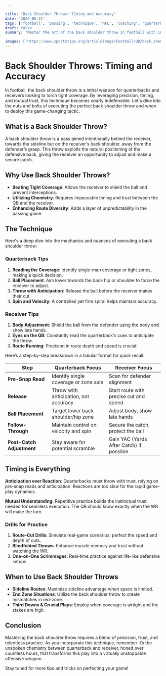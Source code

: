 ```yaml
---

title: "Back Shoulder Throws: Timing and Accuracy"
date: "2024-05-21"
tags: ['football', 'passing', 'technique', 'NFL', 'coaching', 'quarterback', 'wide receiver', 'training', 'tips']
draft: false
summary: "Master the art of the back shoulder throw in football with insights on perfecting timing and accuracy, key techniques, and using this weapon to beat tight coverage."

images: ['https://www.sportstips.org/articleimage/Football/QB/back_shoulder_throws_timing_and_accuracy.webp']
---
```


# Back Shoulder Throws: Timing and Accuracy

In football, the back shoulder throw is a lethal weapon for quarterbacks and receivers looking to torch tight coverage. By leveraging precision, timing, and mutual trust, this technique becomes nearly indefensible. Let's dive into the nuts and bolts of executing the perfect back shoulder throw and when to deploy this game-changing tactic.

## What is a Back Shoulder Throw?

A back shoulder throw is a pass aimed intentionally behind the receiver, towards the sideline but on the receiver's back shoulder, away from the defender’s grasp. This throw exploits the natural positioning of the defensive back, giving the receiver an opportunity to adjust and make a secure catch.

## Why Use Back Shoulder Throws?

- **Beating Tight Coverage**: Allows the receiver to shield the ball and prevent interceptions.
- **Utilizing Chemistry**: Requires impeccable timing and trust between the QB and the receiver.
- **Enhancing Route Diversity**: Adds a layer of unpredictability in the passing game.

## The Technique

Here's a deep dive into the mechanics and nuances of executing a back shoulder throw:

### Quarterback Tips

1. **Reading the Coverage**: Identify single-man coverage or tight zones, making a quick decision.
2. **Ball Placement**: Aim lower towards the back hip or shoulder to force the receiver to adjust.
3. **Throw with Anticipation**: Release the ball before the receiver makes their cut.
4. **Spin and Velocity**: A controlled yet firm spiral helps maintain accuracy.

### Receiver Tips

1. **Body Adjustment**: Shield the ball from the defender using the body and show late hands.
2. **Eyes on the QB**: Constantly read the quarterback's cues to anticipate the throw.
3. **Route Running**: Precision in route depth and speed is crucial.

Here’s a step-by-step breakdown in a tabular format for quick recall:

| Step                         | Quarterback Focus                     | Receiver Focus                             |
|------------------------------|---------------------------------------|--------------------------------------------|
| **Pre-Snap Read**            | Identify single coverage or zone axle | Scan for defender alignment                |
| **Release**                  | Throw with anticipation, not accuracy | Start route with precise cut and speed     |
| **Ball Placement**           | Target lower back shoulder/hip zone   | Adjust body, show late hands               |
| **Follow-Through**           | Maintain control on velocity and spin | Secure the catch, protect the ball         |
| **Post-Catch Adjustment**    | Stay aware for potential scramble     | Gain YAC (Yards After Catch) if possible   |

## Timing is Everything

**Anticipation over Reaction**: Quarterbacks must throw with trust, relying on pre-snap reads and anticipation. Reactions are too slow for the rapid game-play dynamics.

**Mutual Understanding**: Repetitive practice builds the instinctual trust needed for seamless execution. The QB should know exactly when the WR will make the turn.

### Drills for Practice

1. **Route-Cut Drills**: Simulate real-game scenarios; perfect the speed and depth of cuts.
2. **Blindfolded Throws**: Enhance muscle memory and trust without watching the WR.
3. **One-on-One Scrimmages**: Real-time practice against life-like defensive setups.

## When to Use Back Shoulder Throws

- **Sideline Routes**: Maximize sideline advantage when space is limited.
- **End Zone Situations**: Utilize the back shoulder throw to create mismatches in red-zone.
- **Third Downs & Crucial Plays**: Employ when coverage is airtight and the stakes are high.

## Conclusion

Mastering the back shoulder throw requires a blend of precision, trust, and relentless practice. As you incorporate this technique, remember it’s the unspoken chemistry between quarterback and receiver, honed over countless hours, that transforms this play into a virtually unstoppable offensive weapon. 

Stay tuned for more tips and tricks on perfecting your game!
```
